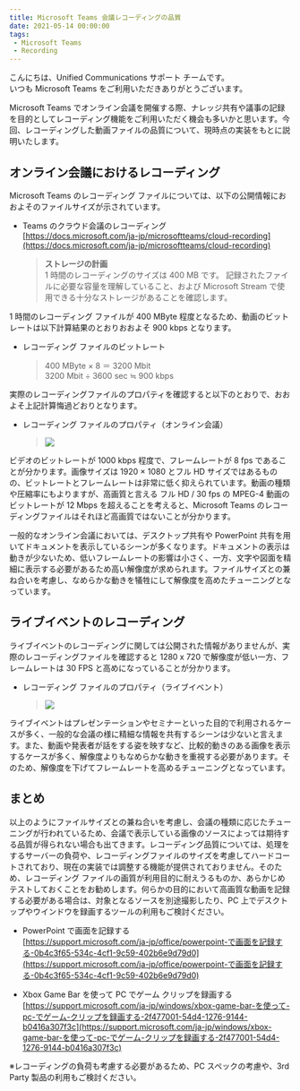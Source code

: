 ```yaml
---
title: Microsoft Teams 会議レコーディングの品質
date: 2021-05-14 00:00:00
tags:
 - Microsoft Teams
 - Recording
---
```


こんにちは、Unified Communications サポート チームです。  
いつも Microsoft Teams をご利用いただきありがとうございます。  

Microsoft Teams でオンライン会議を開催する際、ナレッジ共有や議事の記録を目的としてレコーディング機能をご利用いただく機会も多いかと思います。今回、レコーディングした動画ファイルの品質について、現時点の実装をもとに説明いたします。

## オンライン会議におけるレコーディング  

Microsoft Teams のレコーディング ファイルについては、以下の公開情報におおよそのファイルサイズが示されています。 

- Teams のクラウド会議のレコーディング  
  [https://docs.microsoft.com/ja-jp/microsoftteams/cloud-recording](https://docs.microsoft.com/ja-jp/microsoftteams/cloud-recording)  
  > **ストレージの計画**  
  > 1 時間のレコーディングのサイズは 400 MB です。 記録されたファイルに必要な容量を理解していること、および Microsoft Stream で使用できる十分なストレージがあることを確認します。  
  > 

1 時間のレコーディング ファイルが 400 MByte 程度となるため、動画のビットレートは以下計算結果のとおりおおよそ 900 kbps となります。

- レコーディング ファイルのビットレート  
  > 400 MByte × 8 ＝ 3200 Mbit  
  > 3200 Mbit ÷ 3600 sec ≒ 900 kbps  

実際のレコーディングファイルのプロパティを確認すると以下のとおりで、おおよそ上記計算悔過どおりとなります。  

- レコーディング ファイルのプロパティ（オンライン会議）  
  > ![](./teams-recording-01.png)  

ビデオのビットレートが 1000 kbps 程度で、フレームレートが 8 fps であることが分かります。画像サイズは 1920 × 1080 とフル HD サイズではあるものの、ビットレートとフレームレートは非常に低く抑えられています。動画の種類や圧縮率にもよりますが、高画質と言える フル HD / 30 fps の MPEG-4 動画のビットレートが 12 Mbps を超えることを考えると、Microsoft Teams のレコーディングファイルはそれほど高画質ではないことが分かります。  

一般的なオンライン会議においては、デスクトップ共有や PowerPoint 共有を用いてドキュメントを表示しているシーンが多くなります。ドキュメントの表示は動きが少ないため、低いフレームレートの影響は小さく、一方、文字や図面を精細に表示する必要があるため高い解像度が求められます。ファイルサイズとの兼ね合いを考慮し、なめらかな動きを犠牲にして解像度を高めたチューニングとなっています。  

## ライブイベントのレコーディング  

ライブイベントのレコーディングに関しては公開された情報がありませんが、実際のレコーディングファイルを確認すると 1280 x 720 で解像度が低い一方、フレームレートは 30 FPS と高めになっていることが分かります。

- レコーディング ファイルのプロパティ（ライブイベント）  
  > ![](./teams-recording-02.png)   


ライブイベントはプレゼンテーションやセミナーといった目的で利用されるケースが多く、一般的な会議の様に精細な情報を共有するシーンは少ないと言えます。また、動画や発表者が話をする姿を映すなど、比較的動きのある画像を表示するケースが多く、解像度よりもなめらかな動きを重視する必要があります。そのため、解像度を下げてフレームレートを高めるチューニングとなっています。  

## まとめ

以上のようにファイルサイズとの兼ね合いを考慮し、会議の種類に応じたチューニングが行われているため、会議で表示している画像のソースによっては期待する品質が得られない場合も出てきます。レコーディング品質については、処理をするサーバーの負荷や、レコーディングファイルのサイズを考慮してハードコートされており、現在の実装では調整する機能が提供されておりません。そのため、レコーディング ファイルの画質が利用目的に耐えうるものか、あらかじめテストしておくことをお勧めします。何らかの目的において高画質な動画を記録する必要がある場合は、対象となるソースを別途撮影したり、PC 上でデスクトップやウインドウを録画するツールの利用もご検討ください。  

- PowerPoint で画面を記録する  
  [https://support.microsoft.com/ja-jp/office/powerpoint-で画面を記録する-0b4c3f65-534c-4cf1-9c59-402b6e9d79d0](https://support.microsoft.com/ja-jp/office/powerpoint-で画面を記録する-0b4c3f65-534c-4cf1-9c59-402b6e9d79d0)  

- Xbox Game Bar を使って PC でゲーム クリップを録画する  
  [https://support.microsoft.com/ja-jp/windows/xbox-game-bar-を使って-pc-でゲーム-クリップを録画する-2f477001-54d4-1276-9144-b0416a307f3c](https://support.microsoft.com/ja-jp/windows/xbox-game-bar-を使って-pc-でゲーム-クリップを録画する-2f477001-54d4-1276-9144-b0416a307f3c)  

※レコーディングの負荷も考慮する必要があるため、PC スペックの考慮や、3rd Party 製品の利用もご検討ください。
